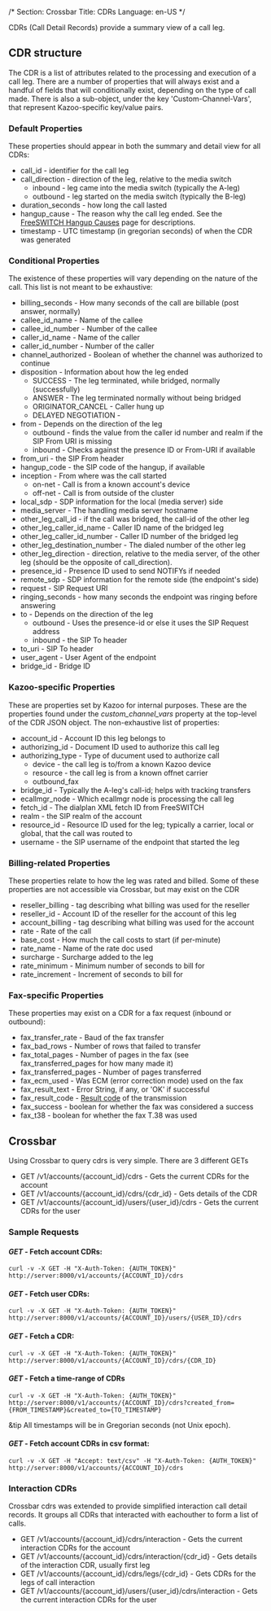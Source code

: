 /*
Section: Crossbar
Title: CDRs
Language: en-US
*/

CDRs (Call Detail Records) provide a summary view of a call leg.

## CDR structure

The CDR is a list of attributes related to the processing and execution of a call leg. There are a number of properties that will always exist and a handful of fields that will conditionally exist, depending on the type of call made. There is also a sub-object, under the key 'Custom-Channel-Vars', that represent Kazoo-specific key/value pairs.

### Default Properties

These properties should appear in both the summary and detail view for all CDRs:

* call\_id - identifier for the call leg
* call\_direction - direction of the leg, relative to the media switch
  * inbound - leg came into the media switch (typically the A-leg)
  * outbound - leg started on the media switch (typically the B-leg)
* duration\_seconds - how long the call lasted
* hangup\_cause - The reason why the call leg ended. See the [FreeSWITCH Hangup Causes](http://wiki.freeswitch.org/wiki/Hangup_causes) page for descriptions.
* timestamp - UTC timestamp (in gregorian seconds) of when the CDR was generated

### Conditional Properties

The existence of these properties will vary depending on the nature of the call. This list is not meant to be exhaustive:

* billing\_seconds - How many seconds of the call are billable (post answer, normally)
* callee\_id\_name - Name of the callee
* callee\_id\_number - Number of the callee
* caller\_id\_name - Name of the caller
* caller\_id\_number - Number of the caller
* channel\_authorized - Boolean of whether the channel was authorized to continue
* disposition - Information about how the leg ended
  * SUCCESS - The leg terminated, while bridged, normally (successfully)
  * ANSWER - The leg terminated normally without being bridged
  * ORIGINATOR\_CANCEL - Caller hung up
  * DELAYED NEGOTIATION -
* from - Depends on the direction of the leg
  * outbound - finds the value from the caller id number and realm if the SIP From URI is missing
  * inbound - Checks against the presence ID or From-URI if available
* from\_uri - the SIP From header
* hangup\_code - the SIP code of the hangup, if available
* inception - From where was the call started
  * on-net - Call is from a known account's device
  * off-net - Call is from outside of the cluster
* local\_sdp - SDP information for the local (media server) side
* media\_server - The handling media server hostname
* other\_leg\_call\_id - if the call was bridged, the call-id of the other leg
* other\_leg\_caller\_id\_name - Caller ID name of the bridged leg
* other\_leg\_caller\_id\_number - Caller ID number of the bridged leg
* other\_leg\_destination\_number - The dialed number of the other leg
* other\_leg\_direction - direction, relative to the media server, of the other leg (should be the opposite of call\_direction).
* presence\_id - Presence ID used to send NOTIFYs if needed
* remote\_sdp - SDP information for the remote side (the endpoint's side)
* request - SIP Request URI
* ringing\_seconds - how many seconds the endpoint was ringing before answering
* to - Depends on the direction of the leg
  * outbound - Uses the presence-id or else it uses the SIP Request address
  * inbound - the SIP To header
* to\_uri - SIP To header
* user\_agent - User Agent of the endpoint
* bridge\_id - Bridge ID

### Kazoo-specific Properties

These are properties set by Kazoo for internal purposes. These are the properties found under the _custom\_channel\_vars_ property at the top-level of the CDR JSON object. The non-exhaustive list of properties:

* account\_id - Account ID this leg belongs to
* authorizing\_id - Document ID used to authorize this call leg
* authorizing\_type - Type of ducument used to authorize call
  * device - the call leg is to/from a known Kazoo device
  * resource - the call leg is from a known offnet carrier
  * outbound\_fax
* bridge\_id - Typically the A-leg's call-id; helps with tracking transfers
* ecallmgr\_node - Which ecallmgr node is processing the call leg
* fetch\_id - The dialplan XML fetch ID from FreeSWITCH
* realm - the SIP realm of the account
* resource\_id - Resource ID used for the leg; typically a carrier, local or global, that the call was routed to
* username - the SIP username of the endpoint that started the leg

### Billing-related Properties

These properties relate to how the leg was rated and billed. Some of these properties are not accessible via Crossbar, but may exist on the CDR

* reseller\_billing - tag describing what billing was used for the reseller
* reseller\_id - Account ID of the reseller for the account of this leg
* account\_billing - tag describing what billing was used for the account
* rate - Rate of the call
* base\_cost - How much the call costs to start (if per-minute)
* rate_name - Name of the rate doc used
* surcharge - Surcharge added to the leg
* rate\_minimum - Minimum number of seconds to bill for
* rate_increment - Increment of seconds to bill for

### Fax-specific Properties

These properties may exist on a CDR for a fax request (inbound or outbound):

* fax\_transfer\_rate - Baud of the fax transfer
* fax\_bad\_rows - Number of rows that failed to transfer
* fax\_total\_pages - Number of pages in the fax (see fax\_transferred\_pages for how many made it)
* fax\_transferred\_pages - Number of pages transferred
* fax\_ecm\_used - Was ECM (error correction mode) used on the fax
* fax\_result\_text - Error String, if any, or 'OK' if successful
* fax\_result\_code - [Result code](http://wiki.freeswitch.org/wiki/Variable_fax_result_code) of the transmission
* fax\_success - boolean for whether the fax was considered a success
* fax\_t38 - boolean for whether the fax T.38 was used

## Crossbar

Using Crossbar to query cdrs is very simple. There are 3 different GETs

* GET /v1/accounts/{account\_id}/cdrs - Gets the current CDRs for the account
* GET /v1/accounts/{account\_id}/cdrs/{cdr\_id} - Gets details of the CDR
* GET /v1/accounts/{account\_id}/users/{user\_id}/cdrs - Gets the current CDRs for the user

### Sample Requests

#### _GET_ - Fetch account CDRs:

    curl -v -X GET -H "X-Auth-Token: {AUTH_TOKEN}" http://server:8000/v1/accounts/{ACCOUNT_ID}/cdrs

#### _GET_ - Fetch user CDRs:

    curl -v -X GET -H "X-Auth-Token: {AUTH_TOKEN}" http://server:8000/v1/accounts/{ACCOUNT_ID}/users/{USER_ID}/cdrs

####  _GET_ - Fetch a CDR:

    curl -v -X GET -H "X-Auth-Token: {AUTH_TOKEN}" http://server:8000/v1/accounts/{ACCOUNT_ID}/cdrs/{CDR_ID}

#### _GET_ - Fetch a time-range of CDRs

    curl -v -X GET -H "X-Auth-Token: {AUTH_TOKEN}" http://server:8000/v1/accounts/{ACCOUNT_ID}/cdrs?created_from={FROM_TIMESTAMP}&created_to={TO_TIMESTAMP}

&tip All timestamps will be in Gregorian seconds (not Unix epoch).

#### _GET_ - Fetch account CDRs in csv format:

    curl -v -X GET -H "Accept: text/csv" -H "X-Auth-Token: {AUTH_TOKEN}" http://server:8000/v1/accounts/{ACCOUNT_ID}/cdrs

### Interaction CDRs

Crossbar cdrs was extended to provide simplified interaction call detail records. It groups all CDRs that interacted with eachouther to form a list of calls.

* GET /v1/accounts/{account\_id}/cdrs/interaction - Gets the current interaction CDRs for the account
* GET /v1/accounts/{account\_id}/cdrs/interaction/{cdr\_id} - Gets details of the interaction CDR, usually first leg
* GET /v1/accounts/{account\_id}/cdrs/legs/{cdr\_id} - Gets CDRs for the legs of call interaction
* GET /v1/accounts/{account\_id}/users/{user\_id}/cdrs/interaction - Gets the current interaction CDRs for the user
